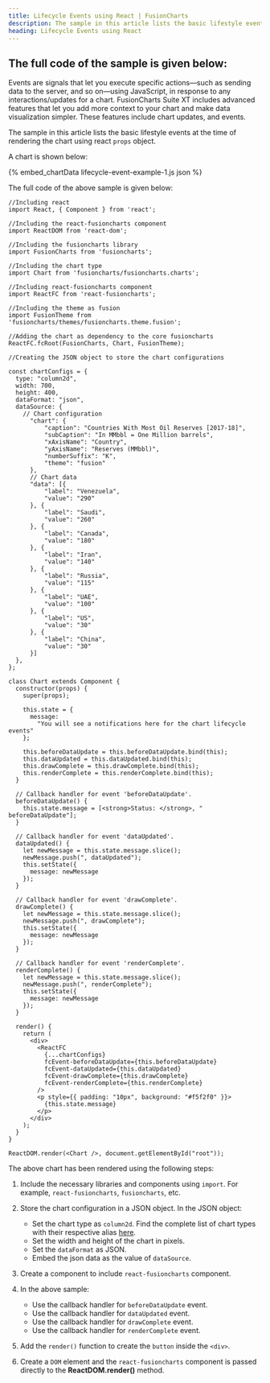 ```yaml
---
title: Lifecycle Events using React | FusionCharts
description: The sample in this article lists the basic lifestyle events at the time of rendering the chart using react props object.
heading: Lifecycle Events using React
---
```


## The full code of the sample is given below:

Events are signals that let you execute specific actions—such as sending data to the server, and so on—using JavaScript, in response to any interactions/updates for a chart. FusionCharts Suite XT includes advanced features that let you add more context to your chart and make data visualization simpler. These features include chart updates, and events.

The sample in this article lists the basic lifestyle events at the time of rendering the chart using react `props` object.

A chart is shown below:

{% embed_chartData lifecycle-event-example-1.js json %}

The full code of the above sample is given below:

```
//Including react
import React, { Component } from 'react';

//Including the react-fusioncharts component
import ReactDOM from 'react-dom';

//Including the fusioncharts library
import FusionCharts from 'fusioncharts';

//Including the chart type
import Chart from 'fusioncharts/fusioncharts.charts';

//Including react-fusioncharts component
import ReactFC from 'react-fusioncharts';

//Including the theme as fusion
import FusionTheme from 'fusioncharts/themes/fusioncharts.theme.fusion';

//Adding the chart as dependency to the core fusioncharts
ReactFC.fcRoot(FusionCharts, Chart, FusionTheme);

//Creating the JSON object to store the chart configurations

const chartConfigs = {
  type: "column2d",
  width: 700,
  height: 400,
  dataFormat: "json",
  dataSource: {
    // Chart configuration
      "chart": {
          "caption": "Countries With Most Oil Reserves [2017-18]",
          "subCaption": "In MMbbl = One Million barrels",
          "xAxisName": "Country",
          "yAxisName": "Reserves (MMbbl)",
          "numberSuffix": "K",
          "theme": "fusion"
      },
      // Chart data
      "data": [{
          "label": "Venezuela",
          "value": "290"
      }, {
          "label": "Saudi",
          "value": "260"
      }, {
          "label": "Canada",
          "value": "180"
      }, {
          "label": "Iran",
          "value": "140"
      }, {
          "label": "Russia",
          "value": "115"
      }, {
          "label": "UAE",
          "value": "100"
      }, {
          "label": "US",
          "value": "30"
      }, {
          "label": "China",
          "value": "30"
      }]
  },
};

class Chart extends Component {
  constructor(props) {
    super(props);

    this.state = {
      message:
        "You will see a notifications here for the chart lifecycle events"
    };

    this.beforeDataUpdate = this.beforeDataUpdate.bind(this);
    this.dataUpdated = this.dataUpdated.bind(this);
    this.drawComplete = this.drawComplete.bind(this);
    this.renderComplete = this.renderComplete.bind(this);
  }

  // Callback handler for event 'beforeDataUpdate'.
  beforeDataUpdate() {
    this.state.message = [<strong>Status: </strong>, " beforeDataUpdate"];
  }

  // Callback handler for event 'dataUpdated'.
  dataUpdated() {
    let newMessage = this.state.message.slice();
    newMessage.push(", dataUpdated");
    this.setState({
      message: newMessage
    });
  }

  // Callback handler for event 'drawComplete'.
  drawComplete() {
    let newMessage = this.state.message.slice();
    newMessage.push(", drawComplete");
    this.setState({
      message: newMessage
    });
  }

  // Callback handler for event 'renderComplete'.
  renderComplete() {
    let newMessage = this.state.message.slice();
    newMessage.push(", renderComplete");
    this.setState({
      message: newMessage
    });
  }

  render() {
    return (
      <div>
        <ReactFC
          {...chartConfigs}
          fcEvent-beforeDataUpdate={this.beforeDataUpdate}
          fcEvent-dataUpdated={this.dataUpdated}
          fcEvent-drawComplete={this.drawComplete}
          fcEvent-renderComplete={this.renderComplete}
        />
        <p style={{ padding: "10px", background: "#f5f2f0" }}>
          {this.state.message}
        </p>
      </div>
    );
  }
}

ReactDOM.render(<Chart />, document.getElementById("root"));
```

The above chart has been rendered using the following steps:

1. Include the necessary libraries and components using `import`. For example, `react-fusioncharts`, `fusioncharts`, etc.

2. Store the chart configuration in a JSON object. In the JSON object:
    * Set the chart type as `column2d`. Find the complete list of chart types with their respective alias [here](https://www.fusioncharts.com/dev/chart-guide/list-of-charts).
    * Set the width and height of the chart in pixels. 
    * Set the `dataFormat` as JSON.
    * Embed the json data as the value of `dataSource`.

3. Create a component to include `react-fusioncharts` component.

4. In the above sample:
	* Use the callback handler for `beforeDataUpdate` event.
	* Use the callback handler for `dataUpdated` event.
	* Use the callback handler for `drawComplete` event.
	* Use the callback handler for `renderComplete` event.

5. Add the `render()` function to create the `button` inside the `<div>`.

6. Create a `DOM` element and the `react-fusioncharts` component is passed directly to the **ReactDOM.render()** method.
